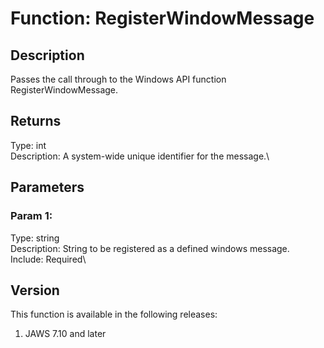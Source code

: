 # Function: RegisterWindowMessage

## Description

Passes the call through to the Windows API function
RegisterWindowMessage.

## Returns

Type: int\
Description: A system-wide unique identifier for the message.\

## Parameters

### Param 1:

Type: string\
Description: String to be registered as a defined windows message.\
Include: Required\

## Version

This function is available in the following releases:

1.  JAWS 7.10 and later
